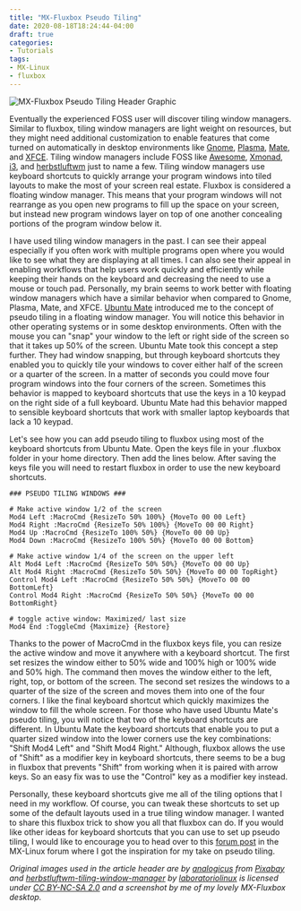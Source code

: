 ```yaml
---
title: "MX-Fluxbox Pseudo Tiling"
date: 2020-08-18T18:24:44-04:00
draft: true
categories:
- Tutorials
tags:
- MX-Linux
- fluxbox
---
```


![MX-Fluxbox Pseudo Tiling Header Graphic](/mxfb-pseudo-header.png)

Eventually the experienced FOSS user will discover tiling window managers. Similar to fluxbox, tiling window managers are light weight on resources, but they might need additional customization to enable features that come turned on automatically in desktop environments like [Gnome](https://www.gnome.org/), [Plasma](https://kde.org/plasma-desktop), [Mate](https://mate-desktop.org/), and [XFCE](https://www.xfce.org/). Tiling window managers include FOSS like [Awesome](https://awesomewm.org/), [Xmonad](https://xmonad.org/), [i3](https://i3wm.org/), and [herbstluftwm](https://herbstluftwm.org/) just to name a few. Tiling window managers use keyboard shortcuts to quickly arrange your program windows into tiled layouts to make the most of your screen real estate. Fluxbox is considered a floating window manager. This means that your program windows will not rearrange as you open new programs to fill up the space on your screen, but instead new program windows layer on top of one another concealing portions of the program window below it.

I have used tiling window managers in the past. I can see their appeal especially if you often work with multiple programs open where you would like to see what they are displaying at all times. I can also see their appeal in enabling workflows that help users work quickly and efficiently while keeping their hands on the keyboard and decreasing the need to use a mouse or touch pad. Personally, my brain seems to work better with floating window managers which have a similar behavior when compared to Gnome, Plasma, Mate, and XFCE. [Ubuntu Mate](https://ubuntu-mate.org/) introduced me to the concept of pseudo tiling in a floating window manager. You will notice this behavior in other operating systems or in some desktop environments. Often with the mouse you can "snap" your window to the left or right side of the screen so that it takes up 50% of the screen. Ubuntu Mate took this concept a step further. They had window snapping, but through keyboard shortcuts they enabled you to quickly tile your windows to cover either half of the screen or a quarter of the screen. In a matter of seconds you could move four program windows into the four corners of the screen. Sometimes this behavior is mapped to keyboard shortcuts that use the keys in a 10 keypad on the right side of a full keyboard. Ubuntu Mate had this behavior mapped to sensible keyboard shortcuts that work with smaller laptop keyboards that lack a 10 keypad.

Let's see how you can add pseudo tiling to fluxbox using most of the keyboard shortcuts from Ubuntu Mate. Open the keys file in your .fluxbox folder in your home directory. Then add the lines below. After saving the keys file you will need to restart fluxbox in order to use the new keyboard shortcuts.

	### PSEUDO TILING WINDOWS ###

	# Make active window 1/2 of the screen
	Mod4 Left :MacroCmd {ResizeTo 50% 100%} {MoveTo 00 00 Left}
	Mod4 Right :MacroCmd {ResizeTo 50% 100%} {MoveTo 00 00 Right}
	Mod4 Up :MacroCmd {ResizeTo 100% 50%} {MoveTo 00 00 Up}
	Mod4 Down :MacroCmd {ResizeTo 100% 50%} {MoveTo 00 00 Bottom}

	# Make active window 1/4 of the screen on the upper left
	Alt Mod4 Left :MacroCmd {ResizeTo 50% 50%} {MoveTo 00 00 Up}
	Alt Mod4 Right :MacroCmd {ResizeTo 50% 50%} {MoveTo 00 00 TopRight}
	Control Mod4 Left :MacroCmd {ResizeTo 50% 50%} {MoveTo 00 00 BottomLeft}
	Control Mod4 Right :MacroCmd {ResizeTo 50% 50%} {MoveTo 00 00 BottomRight}

	# toggle active window: Maximized/ last size
	Mod4 End :ToggleCmd {Maximize} {Restore}

Thanks to the power of MacroCmd in the fluxbox keys file, you can resize the active window and move it anywhere with a keyboard shortcut. The first set resizes the window either to 50% wide and 100% high or 100% wide and 50% high. The command then moves the window either to the left, right, top, or bottom of the screen. The second set resizes the windows to a quarter of the size of the screen and moves them into one of the four corners. I like the final keyboard shortcut which quickly maximizes the window to fill the whole screen. For those who have used Ubuntu Mate's pseudo tiling, you will notice that two of the keyboard shortcuts are different. In Ubuntu Mate the keyboard shortcuts that enable you to put a quarter sized window into the lower corners use the key combinations: "Shift Mod4 Left" and "Shift Mod4 Right." Although, fluxbox allows the use of "Shift" as a modifier key in keyboard shortcuts, there seems to be a bug in fluxbox that prevents "Shift" from working when it is paired with arrow keys. So an easy fix was to use the "Control" key as a modifier key instead.

Personally, these keyboard shortcuts give me all of the tiling options that I need in my workflow. Of course, you can tweak these shortcuts to set up some of the default layouts used in a true tiling window manager. I wanted to share this fluxbox trick to show you all that fluxbox can do. If you would like other ideas for keyboard shortcuts that you can use to set up pseudo tiling, I would like to encourage you to head over to this [forum post](https://forum.mxlinux.org/viewtopic.php?f=143&t=55779) in the MX-Linux forum where I got the inspiration for my take on pseudo tiling.

*Original images used in the article header are by [analogicus](https://pixabay.com/users/analogicus-8164369/?utm_source=link-attribution&amp;utm_medium=referral&amp;utm_campaign=image&amp;utm_content=4243189) from [Pixabay](https://pixabay.com/?utm_source=link-attribution&amp;utm_medium=referral&amp;utm_campaign=image&amp;utm_content=4243189) and [herbstluftwm-tiling-window-manager](https://www.flickr.com/photos/133825397@N08/39830472585) by [laboratoriolinux](https://www.flickr.com/photos/133825397@N08) is licensed under [CC BY-NC-SA 2.0](https://creativecommons.org/licenses/by-nc-sa/2.0/?ref=ccsearch&atype=html) and a screenshot by me of my lovely MX-Fluxbox desktop.*
